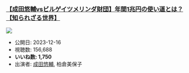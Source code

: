 ### [【成田悠輔vsビルゲイツメリンダ財団】年間1兆円の使い道とは？【知られざる世界】](https://www.youtube.com/watch?v=c4I01jQKGXI)
[![](https://img.youtube.com/vi/c4I01jQKGXI/sddefault.jpg)](https://www.youtube.com/watch?v=c4I01jQKGXI)
-   公開日: 2023-12-16
-   視聴数: 156,688
-   **いいね数: 1,750**
-   出演者: [成田悠輔](/rehacq_fan/people/成田悠輔 "wikilink"), 柏倉美保子

